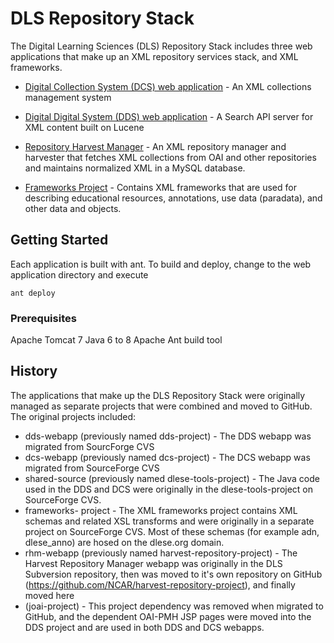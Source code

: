 # DLS Repository Stack

The Digital Learning Sciences (DLS) Repository Stack includes three web applications that make up 
an XML repository services stack, and XML frameworks.

- [Digital Collection System (DCS) web application](dcs-webapp) - An XML collections management system 

- [Digital Digital System (DDS) web application](dds-webapp) - A Search API server for XML content built on Lucene

- [Repository Harvest Manager](rhm-webapp) - An XML repository manager and harvester that fetches XML collections from OAI and other repositories and maintains normalized XML in a MySQL database.

- [Frameworks Project](frameworks-project) - Contains XML frameworks that are used for describing educational resources, annotations, use data (paradata), and other data and objects.


## Getting Started

Each application is built with ant. To build and deploy, change to the web application directory and execute  

```
ant deploy
```

### Prerequisites

Apache Tomcat 7
Java 6 to 8
Apache Ant build tool


## History

The applications that make up the DLS Repository Stack were originally managed as separate projects that
were combined and moved to GitHub. The original projects included:

- dds-webapp (previously named dds-project) - The DDS webapp was migrated from SourcForge CVS
- dcs-webapp (previously named dcs-project) - The DCS webapp was migrated from SourceForge CVS
- shared-source (previously named dlese-tools-project) - The Java code used in the DDS and DCS were originally in the dlese-tools-project on SourceForge CVS.
- frameworks- project - The XML frameworks project contains XML schemas and related XSL transforms and were originally 
in a separate project on SourceForge CVS. Most of these schemas (for example adn, dlese_anno) are hosed on the dlese.org domain.
- rhm-webapp (previously named harvest-repository-project) - The Harvest Repository Manager webapp was originally in the DLS Subversion repository,
then was moved to it's own repository on GitHub (https://github.com/NCAR/harvest-repository-project), and finally moved here
- (joai-project) - This project dependency was removed when migrated to GitHub, and the dependent OAI-PMH JSP pages were moved into the DDS project
and are used in both DDS and DCS webapps.
